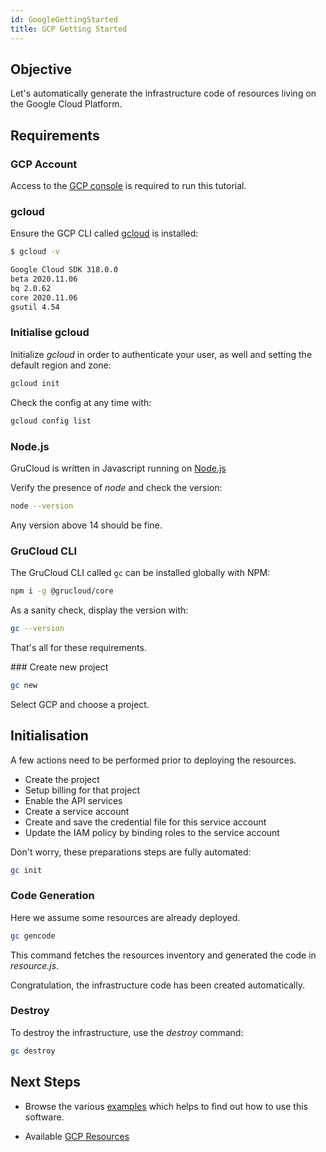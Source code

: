 ```yaml
---
id: GoogleGettingStarted
title: GCP Getting Started
---
```


## Objective

Let's automatically generate the infrastructure code of resources living on the Google Cloud Platform.

## Requirements

### GCP Account

Access to the [GCP console](https://console.cloud.google.com/home/dashboard) is required to run this tutorial.

### gcloud

Ensure the GCP CLI called [gcloud](https://cloud.google.com/sdk/docs/install) is installed:

```sh
$ gcloud -v
```

```txt
Google Cloud SDK 318.0.0
beta 2020.11.06
bq 2.0.62
core 2020.11.06
gsutil 4.54
```

### Initialise gcloud

Initialize _gcloud_ in order to authenticate your user, as well and setting the default region and zone:

```sh
gcloud init
```

Check the config at any time with:

```sh
gcloud config list
```

### Node.js

GruCloud is written in Javascript running on [Node.js](https://nodejs.org)

Verify the presence of _node_ and check the version:

```sh
node --version
```

Any version above 14 should be fine.

### GruCloud CLI

The GruCloud CLI called `gc` can be installed globally with NPM:

```sh
npm i -g @grucloud/core
```

As a sanity check, display the version with:

```sh
gc --version
```

That's all for these requirements.

### Create new project

```sh
gc new
```

Select GCP and choose a project.

## Initialisation

A few actions need to be performed prior to deploying the resources.

- Create the project
- Setup billing for that project
- Enable the API services
- Create a service account
- Create and save the credential file for this service account
- Update the IAM policy by binding roles to the service account

Don't worry, these preparations steps are fully automated:

```sh
gc init
```

### Code Generation

Here we assume some resources are already deployed.

```sh
gc gencode
```

This command fetches the resources inventory and generated the code in _resource.js_.

Congratulation, the infrastructure code has been created automatically.

### Destroy

To destroy the infrastructure, use the _destroy_ command:

```sh
gc destroy
```

## Next Steps

- Browse the various [examples](https://github.com/grucloud/grucloud/tree/main/examples/google) which helps to find out how to use this software.

- Available [GCP Resources](https://grucloud.com/docs/Introduction)
